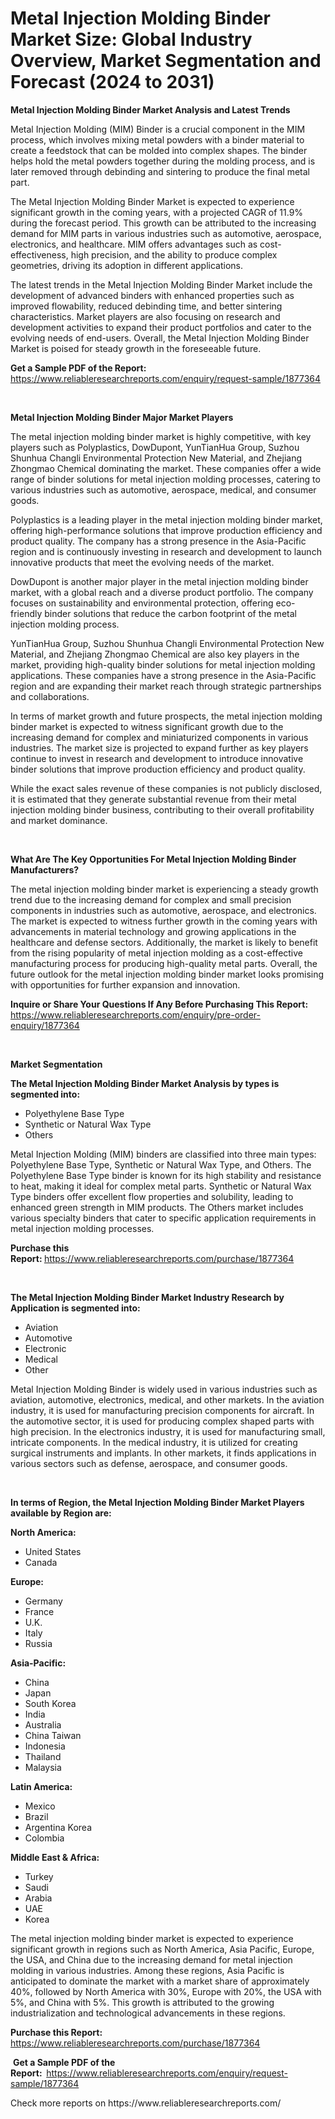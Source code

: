 <p><h1>Metal Injection Molding Binder Market Size: Global Industry Overview, Market Segmentation and Forecast (2024 to 2031)</h1></p><p><strong>Metal Injection Molding Binder Market Analysis and Latest Trends</strong></p>
<p><p>Metal Injection Molding (MIM) Binder is a crucial component in the MIM process, which involves mixing metal powders with a binder material to create a feedstock that can be molded into complex shapes. The binder helps hold the metal powders together during the molding process, and is later removed through debinding and sintering to produce the final metal part.</p><p>The Metal Injection Molding Binder Market is expected to experience significant growth in the coming years, with a projected CAGR of 11.9% during the forecast period. This growth can be attributed to the increasing demand for MIM parts in various industries such as automotive, aerospace, electronics, and healthcare. MIM offers advantages such as cost-effectiveness, high precision, and the ability to produce complex geometries, driving its adoption in different applications.</p><p>The latest trends in the Metal Injection Molding Binder Market include the development of advanced binders with enhanced properties such as improved flowability, reduced debinding time, and better sintering characteristics. Market players are also focusing on research and development activities to expand their product portfolios and cater to the evolving needs of end-users. Overall, the Metal Injection Molding Binder Market is poised for steady growth in the foreseeable future.</p></p>
<p><strong>Get a Sample PDF of the Report:&nbsp;</strong> <a href="https://www.reliableresearchreports.com/enquiry/request-sample/1877364">https://www.reliableresearchreports.com/enquiry/request-sample/1877364</a></p>
<p>&nbsp;</p>
<p><strong>Metal Injection Molding Binder Major Market Players</strong></p>
<p><p>The metal injection molding binder market is highly competitive, with key players such as Polyplastics, DowDupont, YunTianHua Group, Suzhou Shunhua Changli Environmental Protection New Material, and Zhejiang Zhongmao Chemical dominating the market. These companies offer a wide range of binder solutions for metal injection molding processes, catering to various industries such as automotive, aerospace, medical, and consumer goods.</p><p>Polyplastics is a leading player in the metal injection molding binder market, offering high-performance solutions that improve production efficiency and product quality. The company has a strong presence in the Asia-Pacific region and is continuously investing in research and development to launch innovative products that meet the evolving needs of the market.</p><p>DowDupont is another major player in the metal injection molding binder market, with a global reach and a diverse product portfolio. The company focuses on sustainability and environmental protection, offering eco-friendly binder solutions that reduce the carbon footprint of the metal injection molding process.</p><p>YunTianHua Group, Suzhou Shunhua Changli Environmental Protection New Material, and Zhejiang Zhongmao Chemical are also key players in the market, providing high-quality binder solutions for metal injection molding applications. These companies have a strong presence in the Asia-Pacific region and are expanding their market reach through strategic partnerships and collaborations.</p><p>In terms of market growth and future prospects, the metal injection molding binder market is expected to witness significant growth due to the increasing demand for complex and miniaturized components in various industries. The market size is projected to expand further as key players continue to invest in research and development to introduce innovative binder solutions that improve production efficiency and product quality.</p><p>While the exact sales revenue of these companies is not publicly disclosed, it is estimated that they generate substantial revenue from their metal injection molding binder business, contributing to their overall profitability and market dominance.</p></p>
<p>&nbsp;</p>
<p><strong>What Are The Key Opportunities For Metal Injection Molding Binder Manufacturers?</strong></p>
<p><p>The metal injection molding binder market is experiencing a steady growth trend due to the increasing demand for complex and small precision components in industries such as automotive, aerospace, and electronics. The market is expected to witness further growth in the coming years with advancements in material technology and growing applications in the healthcare and defense sectors. Additionally, the market is likely to benefit from the rising popularity of metal injection molding as a cost-effective manufacturing process for producing high-quality metal parts. Overall, the future outlook for the metal injection molding binder market looks promising with opportunities for further expansion and innovation.</p></p>
<p><strong>Inquire or Share Your Questions If Any Before Purchasing This Report:</strong> <a href="https://www.reliableresearchreports.com/enquiry/pre-order-enquiry/1877364">https://www.reliableresearchreports.com/enquiry/pre-order-enquiry/1877364</a></p>
<p>&nbsp;</p>
<p><strong>Market Segmentation</strong></p>
<p><strong>The Metal Injection Molding Binder Market Analysis by types is segmented into:</strong></p>
<p><ul><li>Polyethylene Base Type</li><li>Synthetic or Natural Wax Type</li><li>Others</li></ul></p>
<p><p>Metal Injection Molding (MIM) binders are classified into three main types: Polyethylene Base Type, Synthetic or Natural Wax Type, and Others. The Polyethylene Base Type binder is known for its high stability and resistance to heat, making it ideal for complex metal parts. Synthetic or Natural Wax Type binders offer excellent flow properties and solubility, leading to enhanced green strength in MIM products. The Others market includes various specialty binders that cater to specific application requirements in metal injection molding processes.</p></p>
<p><strong>Purchase this Report:&nbsp;</strong><a href="https://www.reliableresearchreports.com/purchase/1877364">https://www.reliableresearchreports.com/purchase/1877364</a></p>
<p>&nbsp;</p>
<p><strong>The Metal Injection Molding Binder Market Industry Research by Application is segmented into:</strong></p>
<p><ul><li>Aviation</li><li>Automotive</li><li>Electronic</li><li>Medical</li><li>Other</li></ul></p>
<p><p>Metal Injection Molding Binder is widely used in various industries such as aviation, automotive, electronics, medical, and other markets. In the aviation industry, it is used for manufacturing precision components for aircraft. In the automotive sector, it is used for producing complex shaped parts with high precision. In the electronics industry, it is used for manufacturing small, intricate components. In the medical industry, it is utilized for creating surgical instruments and implants. In other markets, it finds applications in various sectors such as defense, aerospace, and consumer goods.</p></p>
<p>&nbsp;</p>
<p><strong>In terms of Region, the Metal Injection Molding Binder Market Players available by Region are:</strong></p>
<p>
    <p> <strong> North America: </strong>
        <ul>
            <li>United States</li>
            <li>Canada</li>
        </ul>
        </p> 
    <p> <strong> Europe: </strong>
        <ul>
            <li>Germany</li>
            <li>France</li>
            <li>U.K.</li>
            <li>Italy</li>
            <li>Russia</li>
        </ul>
        </p> 
    <p> <strong> Asia-Pacific: </strong>
        <ul>
            <li>China</li>
            <li>Japan</li>
            <li>South Korea</li>
            <li>India</li>
            <li>Australia</li>
            <li>China Taiwan</li>
            <li>Indonesia</li>
            <li>Thailand</li>
            <li>Malaysia</li>
        </ul>
        </p> 
    <p> <strong> Latin America: </strong>
        <ul>
            <li>Mexico</li>
            <li>Brazil</li>
            <li>Argentina Korea</li>
            <li>Colombia</li>
        </ul>
        </p> 
    <p> <strong> Middle East & Africa: </strong>
        <ul>
            <li>Turkey</li>
            <li>Saudi</li>
            <li>Arabia</li>
            <li>UAE</li>
            <li>Korea</li>
        </ul>
    </p>
    </p>
<p><p>The metal injection molding binder market is expected to experience significant growth in regions such as North America, Asia Pacific, Europe, the USA, and China due to the increasing demand for metal injection molding in various industries. Among these regions, Asia Pacific is anticipated to dominate the market with a market share of approximately 40%, followed by North America with 30%, Europe with 20%, the USA with 5%, and China with 5%. This growth is attributed to the growing industrialization and technological advancements in these regions.</p></p>
<p><strong>Purchase this Report: </strong><a href="https://www.reliableresearchreports.com/purchase/1877364">https://www.reliableresearchreports.com/purchase/1877364</a></p>
<p>&nbsp;<strong>Get a Sample PDF of the Report:&nbsp;&nbsp;</strong><a href="https://www.reliableresearchreports.com/enquiry/request-sample/1877364">https://www.reliableresearchreports.com/enquiry/request-sample/1877364</a></p>
<p><strong></strong></p>
<p>Check more reports on https://www.reliableresearchreports.com/</p>